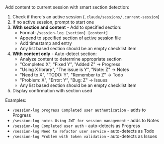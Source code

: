 Add content to current session with smart section detection:

1. Check if there's an active session (`.claude/sessions/.current-session`)
2. If no active session, prompt to start one
3. **With section and content** - Add to specified section:
   - Format: `/session-log [section] [content]`
   - Append to specified section of active session file
   - Add timestamp and entry
   - Any list based section should be an empty checklist item
4. **With content only** - Auto-detect section:
   - Analyze content to determine appropriate section
   - "Completed X", "Fixed Y", "Added Z" → Progress
   - "Using X library", "The issue is Y", "Note: Z" → Notes
   - "Need to X", "TODO: Y", "Remember to Z" → Todo
   - "Problem: X", "Error: Y", "Bug: Z" → Issues
   - Any list based section should be an empty checklist item
5. Display confirmation with section used

Examples:

- `/session-log progress Completed user authentication` - adds to Progress
- `/session-log notes Using JWT for session management` - adds to Notes
- `/session-log Completed user auth` - auto-detects as Progress
- `/session-log Need to refactor user service` - auto-detects as Todo
- `/session-log Problem with token validation` - auto-detects as Issues
